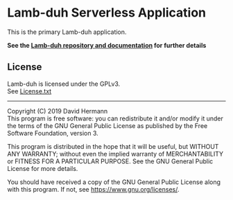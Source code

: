 # Lamb-duh Serverless Application

This is the primary Lamb-duh application.

**See the [Lamb-duh repository and documentation](https://github.com/davehermann/lambduh) for further details**

## License

Lamb-duh is licensed under the GPLv3.  
See [License.txt](https://github.com/davehermann/lambduh/blob/master/License.txt)

---

Copyright (C) 2019 David Hermann  
This program is free software: you can redistribute it and/or modify it under the terms of the GNU General Public License as published by the Free Software Foundation, version 3.

This program is distributed in the hope that it will be useful, but WITHOUT ANY WARRANTY; without even the implied warranty of MERCHANTABILITY or FITNESS FOR A PARTICULAR PURPOSE. See the GNU General Public License for more details.

You should have received a copy of the GNU General Public License along with this program. If not, see <https://www.gnu.org/licenses/>.
